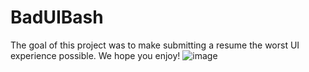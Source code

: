 # BadUIBash

The goal of this project was to make submitting a resume the worst UI experience possible. We hope you enjoy!
![image](https://user-images.githubusercontent.com/38145700/169343319-9df72f7b-a012-4dac-a4f3-8d14d9a24e8a.png)
